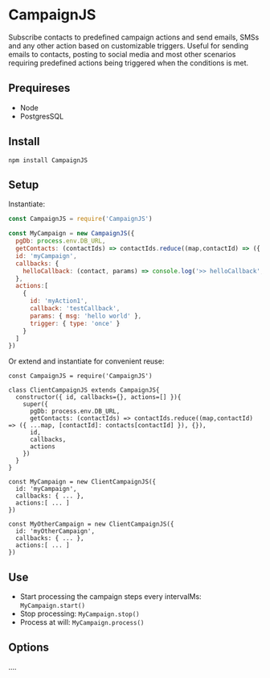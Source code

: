 # CampaignJS
Subscribe contacts to predefined campaign actions and send emails, SMSs and any other action based on customizable triggers. Useful for sending emails to contacts, posting to social media and most other scenarios requiring predefined actions being triggered when the conditions is met.

## Prequireses
* Node
* PostgresSQL

## Install
`npm install CampaignJS`

## Setup
Instantiate: 
``` js
const CampaignJS = require('CampaignJS')

const MyCampaign = new CampaignJS({
  pgDb: process.env.DB_URL,
  getContacts: (contactIds) => contactIds.reduce((map,contactId) => ({ ...map, [contactId]: contacts[contactId] }), {}),
  id: 'myCampaign',
  callbacks: {
    helloCallback: (contact, params) => console.log('>> helloCallback', contact, params))
  },
  actions:[
    {
      id: 'myAction1',
      callback: 'testCallback',
      params: { msg: 'hello world' },
      trigger: { type: 'once' }
    }
  ]
})
```

Or extend and instantiate for convenient reuse:
```
const CampaignJS = require('CampaignJS')

class ClientCampaignJS extends CampaignJS{
  constructor({ id, callbacks={}, actions=[] }){
    super({
      pgDb: process.env.DB_URL,
      getContacts: (contactIds) => contactIds.reduce((map,contactId) => ({ ...map, [contactId]: contacts[contactId] }), {}),
      id,
      callbacks,
      actions
    })
  }
}

const MyCampaign = new ClientCampaignJS({
  id: 'myCampaign',
  callbacks: { ... },
  actions:[ ... ]
})

const MyOtherCampaign = new ClientCampaignJS({
  id: 'myOtherCampaign',
  callbacks: { ... },
  actions:[ ... ]
})
```

## Use
* Start processing the campaign steps every intervalMs: `MyCampaign.start()`
* Stop processing: `MyCampaign.stop()`
* Process at will: `MyCampaign.process()`

## Options
....
